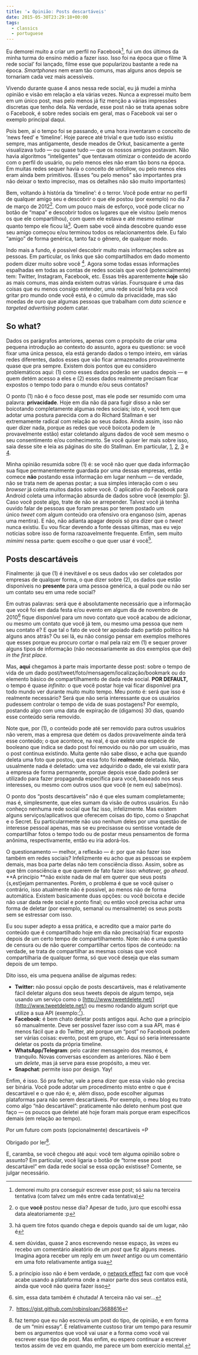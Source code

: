 ```yaml
---
title: '★ Opinião: Posts descartáveis'
date: 2015-05-30T23:29:18+00:00
tags:
  - classics
  - portuguese
---
```


Eu demorei muito a criar um perfil no Facebook[^1], fui um dos últimos da minha turma do ensino médio a fazer isso. Isso foi na época que o filme &#8216;A rede social&#8217; foi lançado, filme esse que popularizou bastante a rede na época. _Smartphones_ nem eram tão comuns, mas alguns anos depois se tornariam cada vez mais acessíveis.

Vivendo durante quase 4 anos nessa rede social, eu já mudei a minha opinião e visão em relação a ela várias vezes. Nunca a expressei muito bem em um único post, mas pelo menos já fiz menção a várias impressões discretas que tenho dela. Na verdade, esse post não se trata apenas sobre o Facebook, é sobre redes sociais em geral, mas o Facebook vai ser o exemplo principal daqui.

Pois bem, aí o tempo foi se passando, e uma hora inventaram o conceito de &#8216;news feed&#8217; e &#8216;timeline&#8217;. Hoje parece até trivial e que tudo isso existiu sempre, mas antigamente, desde meados de Orkut, basicamente a gente visualizava tudo &#8212; ou quase tudo &#8212; que os nossos amigos postavam. Não havia algoritmos &#8220;inteligentes&#8221; que tentavam otimizar o conteúdo de acordo com o perfil do usuário, ou pelo menos eles não eram tão bons na época. Em muitas redes sequer havia o conceito de unfollow, ou pelo menos eles eram ainda bem primitivos. (Esses &#8220;ou pelo menos&#8221; são importantes pra não deixar o texto impreciso, mas os detalhes não são muito importantes)

Bem, voltando à história da &#8216;timeline&#8217;: é o terror. Você pode entrar no perfil de qualquer amigo seu e descobrir o que ele postou (por exemplo) no dia 7 de março de 2012[^2]. Com um pouco mais de esforço, você pode clicar no botão de &#8220;mapa&#8221; e descobrir todos os lugares que ele visitou (pelo menos os que ele compartilhou), com quem ele estava e até mesmo estimar quanto tempo ele ficou lá[^3]. Quem sabe você ainda descobre quando esse seu amigo começou e/ou terminou todos os relacionamentos dele. Eu falo &#8220;amigo&#8221; de forma genérica, tanto faz o gênero, de qualquer modo.

Indo mais a fundo, é possível descobrir muito mais informações sobre as pessoas. Em particular, os links que são compartilhados em dado momento podem dizer muito sobre você [^4]. Agora some todas essas informações espalhadas em todas as contas de redes sociais que você (potencialmente) tem: Twitter, Instagram, Facebook, etc. Essas três aparentemente **hoje** são as mais comuns, mas ainda existem outras várias. Foursquare é uma das coisas que eu menos consigo entender, uma rede social feita pra você gritar pro mundo onde você está, é o cúmulo da privacidade, mas são moedas de ouro que algumas pessoas que trabalham com _data science_ e _targeted advertising_ podem catar.

## So what?

Dados os parágrafos anteriores, apenas com o propósito de criar uma pequena introdução ao contexto do assunto, agora eu questiono: se você fixar uma única pessoa, ela está gerando dados o tempo inteiro, em várias redes diferentes, dados esses que vão ficar armazenados provavelmente quase que pra sempre. Existem dois pontos que eu considero problemáticos aqui: (1) como esses dados poderão ser usados depois &#8212; e quem detém acesso a eles e (2) esses dados realmente precisam ficar expostos o tempo todo para o mundo e/ou seus contatos?

O ponto (1) não é o foco desse post, mas ele pode ser resumido com uma palavra: **privacidade**. Hoje em dia não dá para fugir disso a não ser boicotando completamente algumas redes sociais; isto é, você tem que adotar uma postura parecida com a do Richard Stallman e ser extremamente radical com relação ao seus dados. Ainda assim, isso não quer dizer nada, porque as redes que você boicota podem (e provavelmente estão) estar coletando alguns dados de você sem mesmo o seu consentimento e/ou conhecimento. Se você quiser ler mais sobre isso, saia desse site e leia as páginas do site do Stallman. Em particular, [1], [2], [3] e [4].

Minha opinião resumida sobre (1) é: se você não quer que dada informação sua fique permanentemente guardada por uma dessas empresas, então comece **não** postando essa informação em lugar nenhum &#8212; de verdade, não se trata nem de apenas postar; a sua simples interação com o seu _browser_ já coleta muitos dados sobre você. O aplicativo do Facebook para Android coleta uma informação absurda de dados sobre você (exemplo: [5]). Caso você poste algo, trate de não se arrepender. Talvez você já tenha ouvido falar de pessoas que foram presas por terem postado um único _tweet_ com algum conteúdo ora ofensivo ora enganoso (sim, apenas uma mentira). E não, não adianta apagar depois só pra dizer que o _tweet_ nunca existiu. Eu vou ficar devendo a fonte dessas últimas, mas eu vejo notícias sobre isso de forma razoavelmente frequente. Enfim, sem muito _mimimi_ nessa parte: quem escolhe o que quer usar é você[^5].

## Posts descartáveis

Finalmente: já que (1) é inevitável e os seus dados vão ser coletados por empresas de qualquer forma, o que dizer sobre (2), os dados que estão disponíveis no **presente** para uma pessoa genérica, a qual pode ou não ser um contato seu em uma rede social?

Em outras palavras: será que é absolutamente necessário que a informação que você foi em dada festa e/ou evento em algum dia de novembro de 2010[^6] fique disponível para um novo contato que você acabou de adicionar, ou mesmo um contato que você já tem, ou mesmo uma pessoa que nem seu contato é? E que tal o fato de você ter apoiado dado partido político há alguns anos atrás? Ou sei lá, eu não consigo pensar em exemplos melhores que esses porque eu procuro cortar o mal pela raiz em (1) e sequer prover alguns tipos de informação (não necessariamente as dos exemplos que dei) _in the first place._

Mas, **aqui** chegamos à parte mais importante desse post: sobre o tempo de vida de um dado post/tweet/foto/mensagem/localização/bookmark ou do elemento básico de compartilhamento de dada rede social. **POR DEFAULT,** o tempo é quase _infinito_: o que você postar hoje vai ficar disponível pra todo mundo ver durante muito muito tempo. Meu ponto é: será que isso é realmente necessário? Será que não seria interessante que os usuários pudessem controlar o tempo de vida de suas postagens? Por exemplo, postando algo com uma data de expiração de (digamos) 30 dias, quando esse conteúdo seria removido.

Note que, por (1), o conteúdo pode até ser removido para outros usuários não verem, mas a empresa que detém os dados provavelmente ainda terá esse conteúdo; o que acontece, na real, é que existe uma espécie de booleano que indica se dado post foi removido ou não por um usuário, mas o post continua existindo. Muita gente não sabe disso, e acha que quando deleta uma foto que postou, que essa foto foi **_realmente_** deletada. Não, usualmente nada é deletado: uma vez adquirido o dado, ele vai existir para a empresa de forma permanente, porque depois esse dado poderá ser utilizado para fazer propaganda específica para você, baseado nos seus interesses, ou mesmo com outros usos que você (e nem eu) sabe(mos).

O ponto dos &#8220;posts descartáveis&#8221; não é que eles sumam completamente; mas é, simplesmente, que eles sumam da visão de outros usuários. Eu não conheço nenhuma rede social que faz isso, infelizmente. Mas existem alguns serviços/aplicativos que oferecem coisas do tipo, como o Snapchat e o Secret. Eu particularmente não uso nenhum deles por uma questão de interesse pessoal apenas, mas se eu precisasse ou sentisse vontade de compartilhar fotos o tempo todo ou de postar meus pensamentos de forma anônima, respectivamente, então eu iria adorá-los.

O questionamento &#8212; melhor, a reflexão &#8212; é: por que não fazer isso também em redes sociais? Infelizmente eu acho que as pessoas se expõem demais, mas boa parte delas não tem consciência disso. Assim, sobre as que têm consciência e que querem de fato fazer isso: _whatever, go ahead_. **A princípio **não existe nada de mal em querer que seus posts {s,est}ejam permanentes. Porém, o problema é que se vocẽ quiser o contrário, isso atualmente não é possível, ao menos não de forma automática. Existem basicamente duas opções: ou você boicota e decide não usar dada rede social e ponto final; ou então você precisa achar uma forma de deletar (por exemplo, semanal ou mensalmente) os seus posts sem se estressar com isso.

Eu sou super adepto a essa prática, e acredito que a maior parte do conteúdo que é compartilhado hoje em dia não precisa(ria) ficar exposto depois de um certo tempo de compartilhamento. Note: não é uma questão de censura ou de não querer compartilhar certos tipos de conteúdo: na verdade, se trata de compartilhar as mesmas coisas que você compartilharia de qualquer forma, só que você deseja que elas sumam depois de um tempo.

Dito isso, eis uma pequena análise de algumas redes:

  * **Twitter:** não possui opção de posts descartáveis, mas é relativamente fácil deletar alguns dos seus tweets depois de algum tempo, seja usando um serviço como o [http://www.tweetdelete.net/](http://www.tweetdelete.net/) ou mesmo rodando algum script que utilize a sua API (exemplo:[^8]).
  * **Facebook**: é bem chato deletar posts antigos aqui. Acho que a princípio só manualmente. Deve ser possível fazer isso com a sua API, mas é menos fácil que a do Twitter, até porque um &#8220;post&#8221; no Facebook podem ser várias coisas: evento, post em grupo, etc. Aqui só seria interessante deletar os posts da própria timeline.
  * **WhatsApp/Telegram**: pelo caráter mensageiro dos mesmos, é tranquilo. Novas conversas escondem as anteriores. Não é bem um _delete_, mas já serve para esse propósito, a meu ver.
  * **Snapchat**: permite isso por design. Yay!

Enfim, é isso. Só pra fechar, vale a pena dizer que essa visão não precisa ser binária. Você pode adotar um procedimento misto entre o que é descartável e o que não é; e, além disso, pode escolher algumas plataformas para não serem descartáveis. Por exemplo, o meu blog eu trato como algo &#8220;não descartável&#8221;: praticamente não deleto nenhum post que faço &#8212; os poucos que deletei até hoje foram mais porque eram específicos demais (em relação ao tempo).

Por um futuro com posts (opcionalmente) descartáveis =P

Obrigado por ler[^9].

E, caramba, se você chegou até aqui: você tem alguma opinião sobre o assunto? Em particular, você ligaria o botão de &#8220;torne esse post descartável&#8221; em dada rede social se essa opção existisse? Comente, se julgar necessário.

[^1]: demorei muito pra conseguir escrever esse post; só saiu na terceira tentativa (com talvez um mês entre cada tentativa)
[^2]: o que **você** postou nesse dia? Apesar de tudo, juro que escolhi essa data aleatoriamente :p
[^3]: há quem tire fotos quando chega e depois quando sai de um lugar, não é
[^4]: sem dúvidas, quase 2 anos escrevendo nesse espaço, às vezes eu recebo um comentário aleatório de um _post_ que fiz alguns meses. Imagina agora receber um reply em um _tweet_ antigo ou um comentário em uma foto relativamente antiga sua
[^5]: a princípio isso não é bem verdade, o <a href="https://en.wikipedia.org/wiki/Network_effect" target="_blank" rel="noopener">network effect</a> faz com que você acabe usando a plataforma onde a maior parte dos seus contatos está, ainda que você não queira fazer isso
[^6]: sim, essa data também é chutada! A terceira não vai ser[^7]&#8230;
[^7]: não, não tente procurar uma terceira data porque ela não vai aparecer :/
[^8]: https://gist.github.com/robinsloan/3688616
[^9]: faz tempo que eu não escrevia um post do tipo, de opinião, e em forma de um &#8220;mini essay&#8221;. É relativamente custoso tirar um tempo para resumir bem os argumentos que você vai usar e a forma como você vai escrever esse tipo de post. Mas enfim, eu espero continuar a escrever textos assim de vez em quando, me parece um bom exercício mental.

[1]: https://stallman.org/facebook.html
[2]: https://stallman.org/apple.html
[3]: https://stallman.org/amazon.html
[4]: https://stallman.org/skype.html
[5]: http://www.techrepublic.com/article/misplaced-fear-about-facebook-messenger-for-android/
